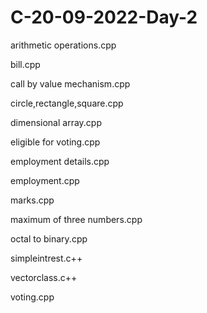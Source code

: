 # C-20-09-2022-Day-2

arithmetic operations.cpp

bill.cpp

call by value mechanism.cpp

circle,rectangle,square.cpp

dimensional array.cpp

eligible for voting.cpp

employment details.cpp

employment.cpp

marks.cpp

maximum of three numbers.cpp

octal to binary.cpp

simpleintrest.c++

vectorclass.c++

voting.cpp

